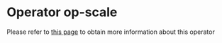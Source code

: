 # Operator op-scale

Please refer to [this page](https://ikats.org/operators.html) to obtain more information about this operator

